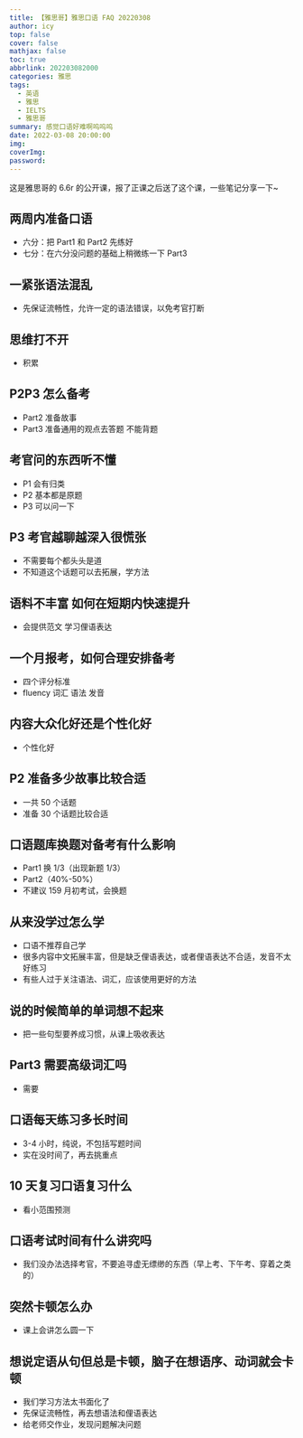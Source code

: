 ```yaml
---
title: 【雅思哥】雅思口语 FAQ 20220308
author: icy
top: false
cover: false
mathjax: false
toc: true
abbrlink: 202203082000
categories: 雅思
tags:
  - 英语
  - 雅思
  - IELTS
  - 雅思哥
summary: 感觉口语好难啊呜呜呜
date: 2022-03-08 20:00:00
img:
coverImg:
password:
---
```


这是雅思哥的 6.6r 的公开课，报了正课之后送了这个课，一些笔记分享一下~

## 两周内准备口语

- 六分：把 Part1 和 Part2 先练好
- 七分：在六分没问题的基础上稍微练一下 Part3

## 一紧张语法混乱

- 先保证流畅性，允许一定的语法错误，以免考官打断

## 思维打不开

- 积累

## P2P3 怎么备考

- Part2 准备故事
- Part3 准备通用的观点去答题 不能背题

## 考官问的东西听不懂

- P1 会有归类 
- P2 基本都是原题
- P3 可以问一下

## P3 考官越聊越深入很慌张

- 不需要每个都头头是道
- 不知道这个话题可以去拓展，学方法

## 语料不丰富 如何在短期内快速提升

- 会提供范文 学习俚语表达

## 一个月报考，如何合理安排备考

- 四个评分标准
- fluency 词汇 语法 发音

## 内容大众化好还是个性化好

- 个性化好

## P2 准备多少故事比较合适

- 一共 50 个话题
- 准备 30 个话题比较合适

## 口语题库换题对备考有什么影响

- Part1 换 1/3（出现新题 1/3）
- Part2（40%-50%）
- 不建议 159 月初考试，会换题

## 从来没学过怎么学

- 口语不推荐自己学
- 很多内容中文拓展丰富，但是缺乏俚语表达，或者俚语表达不合适，发音不太好练习
- 有些人过于关注语法、词汇，应该使用更好的方法

## 说的时候简单的单词想不起来

- 把一些句型要养成习惯，从课上吸收表达

## Part3 需要高级词汇吗

- 需要

## 口语每天练习多长时间

- 3-4 小时，纯说，不包括写题时间
- 实在没时间了，再去挑重点

## 10 天复习口语复习什么

- 看小范围预测

## 口语考试时间有什么讲究吗

- 我们没办法选择考官，不要追寻虚无缥缈的东西（早上考、下午考、穿着之类的）

## 突然卡顿怎么办

- 课上会讲怎么圆一下

## 想说定语从句但总是卡顿，脑子在想语序、动词就会卡顿

- 我们学习方法太书面化了
- 先保证流畅性，再去想语法和俚语表达
- 给老师交作业，发现问题解决问题


